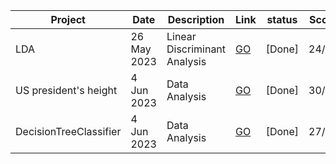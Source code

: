 Project | Date | Description | Link | status | Score
--- | --- | --- | --- | --- | ---
LDA | 26 May 2023 | Linear Discriminant Analysis | [GO](https://github.com/Data-analysis-FUM/LDA) | [Done] | 24/30
US president's height | 4 Jun 2023 | Data Analysis | [GO](https://github.com/Data-analysis-FUM/US-president) | [Done] | 30/30
DecisionTreeClassifier | 4 Jun 2023 | Data Analysis | [GO](https://github.com/Data-analysis-FUM/DecisionTreeClassifier) | [Done] | 27/30
